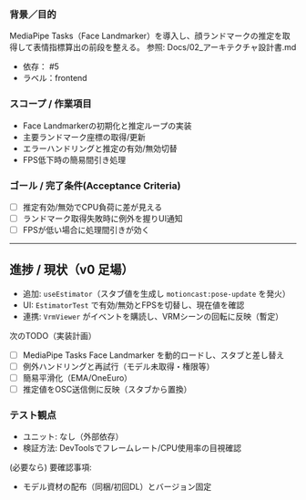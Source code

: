 ### 背景／目的
MediaPipe Tasks（Face Landmarker）を導入し、顔ランドマークの推定を取得して表情指標算出の前段を整える。
参照: Docs/02_アーキテクチャ設計書.md

- 依存： #5
- ラベル：frontend

### スコープ / 作業項目
- Face Landmarkerの初期化と推定ループの実装
- 主要ランドマーク座標の取得/更新
- エラーハンドリングと推定の有効/無効切替
- FPS低下時の簡易間引き処理

### ゴール / 完了条件(Acceptance Criteria)
- [ ] 推定有効/無効でCPU負荷に差が見える
- [ ] ランドマーク取得失敗時に例外を握りUI通知
- [ ] FPSが低い場合に処理間引きが効く

---

## 進捗 / 現状（v0 足場）

- 追加: `useEstimator`（スタブ値を生成し `motioncast:pose-update` を発火）
- UI: `EstimatorTest` で有効/無効とFPSを切替し、現在値を確認
- 連携: `VrmViewer` がイベントを購読し、VRMシーンの回転に反映（暫定）

次のTODO（実装計画）
- [ ] MediaPipe Tasks Face Landmarker を動的ロードし、スタブと差し替え
- [ ] 例外ハンドリングと再試行（モデル未取得・権限等）
- [ ] 簡易平滑化（EMA/OneEuro）
- [ ] 推定値をOSC送信側に反映（スタブから置換）

### テスト観点
- ユニット: なし（外部依存）
- 検証方法: DevToolsでフレームレート/CPU使用率の目視確認

(必要なら) 要確認事項:
- モデル資材の配布（同梱/初回DL）とバージョン固定
